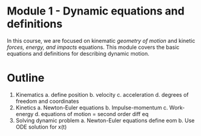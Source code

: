 # Module 1 - Dynamic equations and definitions

In this course, we are focused on kinematic _geometry of
motion_ and kinetic _forces, energy, and impacts_
equations. This module covers the basic equations and
definitions for describing dynamic motion.

# Outline

1. Kinematics
  a. define position
  b. velocity 
  c. acceleration
  d. degrees of freedom and coordinates
2. Kinetics
  a. Newton-Euler equations
  b. Impulse-momentum
  c. Work-energy
  d. equations of motion = second order diff eq
3. Solving dynamic problem
  a. Newton-Euler equations define eom
  b. Use ODE solution for x(t)
